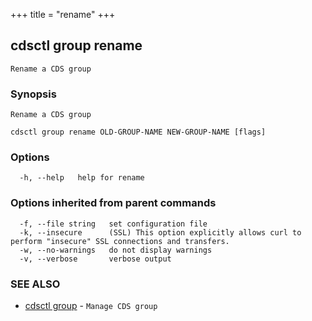 +++
title = "rename"
+++
## cdsctl group rename

`Rename a CDS group`

### Synopsis

`Rename a CDS group`

```
cdsctl group rename OLD-GROUP-NAME NEW-GROUP-NAME [flags]
```

### Options

```
  -h, --help   help for rename
```

### Options inherited from parent commands

```
  -f, --file string   set configuration file
  -k, --insecure      (SSL) This option explicitly allows curl to perform "insecure" SSL connections and transfers.
  -w, --no-warnings   do not display warnings
  -v, --verbose       verbose output
```

### SEE ALSO

* [cdsctl group](/cli/cdsctl/group/)	 - `Manage CDS group`

